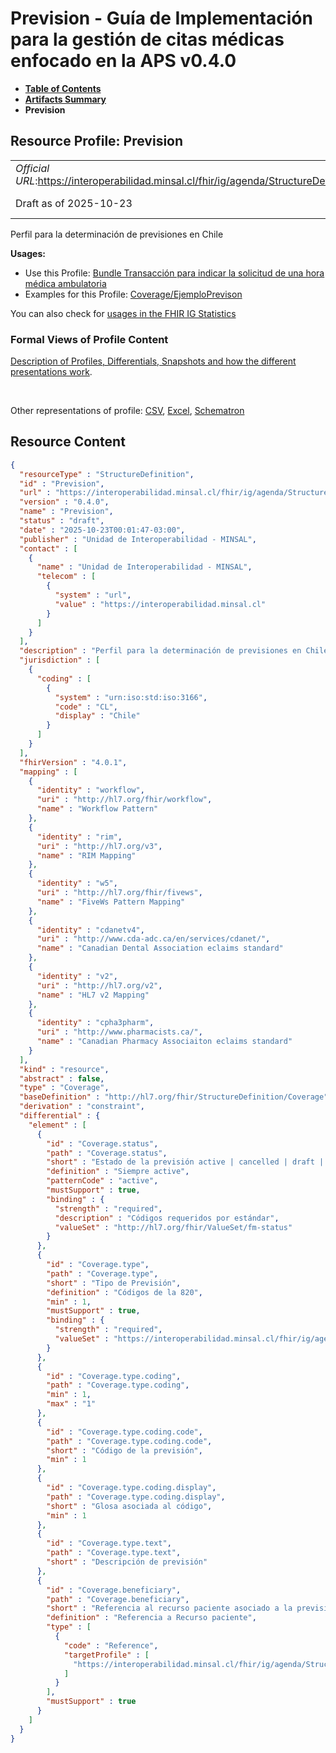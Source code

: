 # Prevision - Guía de Implementación para la gestión de citas médicas enfocado en la APS v0.4.0

* [**Table of Contents**](toc.md)
* [**Artifacts Summary**](artifacts.md)
* **Prevision**

## Resource Profile: Prevision 

| | |
| :--- | :--- |
| *Official URL*:https://interoperabilidad.minsal.cl/fhir/ig/agenda/StructureDefinition/Prevision | *Version*:0.4.0 |
| Draft as of 2025-10-23 | *Computable Name*:Prevision |

 
Perfil para la determinación de previsiones en Chile 

**Usages:**

* Use this Profile: [Bundle Transacción para indicar la solicitud de una hora médica ambulatoria](StructureDefinition-BundleSolicitud.md)
* Examples for this Profile: [Coverage/EjemploPrevison](Coverage-EjemploPrevison.md)

You can also check for [usages in the FHIR IG Statistics](https://packages2.fhir.org/xig/hl7.fhir.cl.agenda|current/StructureDefinition/Prevision)

### Formal Views of Profile Content

 [Description of Profiles, Differentials, Snapshots and how the different presentations work](http://build.fhir.org/ig/FHIR/ig-guidance/readingIgs.html#structure-definitions). 

 

Other representations of profile: [CSV](StructureDefinition-Prevision.csv), [Excel](StructureDefinition-Prevision.xlsx), [Schematron](StructureDefinition-Prevision.sch) 



## Resource Content

```json
{
  "resourceType" : "StructureDefinition",
  "id" : "Prevision",
  "url" : "https://interoperabilidad.minsal.cl/fhir/ig/agenda/StructureDefinition/Prevision",
  "version" : "0.4.0",
  "name" : "Prevision",
  "status" : "draft",
  "date" : "2025-10-23T00:01:47-03:00",
  "publisher" : "Unidad de Interoperabilidad - MINSAL",
  "contact" : [
    {
      "name" : "Unidad de Interoperabilidad - MINSAL",
      "telecom" : [
        {
          "system" : "url",
          "value" : "https://interoperabilidad.minsal.cl"
        }
      ]
    }
  ],
  "description" : "Perfil para la determinación de previsiones en Chile",
  "jurisdiction" : [
    {
      "coding" : [
        {
          "system" : "urn:iso:std:iso:3166",
          "code" : "CL",
          "display" : "Chile"
        }
      ]
    }
  ],
  "fhirVersion" : "4.0.1",
  "mapping" : [
    {
      "identity" : "workflow",
      "uri" : "http://hl7.org/fhir/workflow",
      "name" : "Workflow Pattern"
    },
    {
      "identity" : "rim",
      "uri" : "http://hl7.org/v3",
      "name" : "RIM Mapping"
    },
    {
      "identity" : "w5",
      "uri" : "http://hl7.org/fhir/fivews",
      "name" : "FiveWs Pattern Mapping"
    },
    {
      "identity" : "cdanetv4",
      "uri" : "http://www.cda-adc.ca/en/services/cdanet/",
      "name" : "Canadian Dental Association eclaims standard"
    },
    {
      "identity" : "v2",
      "uri" : "http://hl7.org/v2",
      "name" : "HL7 v2 Mapping"
    },
    {
      "identity" : "cpha3pharm",
      "uri" : "http://www.pharmacists.ca/",
      "name" : "Canadian Pharmacy Associaiton eclaims standard"
    }
  ],
  "kind" : "resource",
  "abstract" : false,
  "type" : "Coverage",
  "baseDefinition" : "http://hl7.org/fhir/StructureDefinition/Coverage",
  "derivation" : "constraint",
  "differential" : {
    "element" : [
      {
        "id" : "Coverage.status",
        "path" : "Coverage.status",
        "short" : "Estado de la previsión active | cancelled | draft | entered-in-error,",
        "definition" : "Siempre active",
        "patternCode" : "active",
        "mustSupport" : true,
        "binding" : {
          "strength" : "required",
          "description" : "Códigos requeridos por estándar",
          "valueSet" : "http://hl7.org/fhir/ValueSet/fm-status"
        }
      },
      {
        "id" : "Coverage.type",
        "path" : "Coverage.type",
        "short" : "Tipo de Previsión",
        "definition" : "Códigos de la 820",
        "min" : 1,
        "mustSupport" : true,
        "binding" : {
          "strength" : "required",
          "valueSet" : "https://interoperabilidad.minsal.cl/fhir/ig/agenda/ValueSet/VSPrevision"
        }
      },
      {
        "id" : "Coverage.type.coding",
        "path" : "Coverage.type.coding",
        "min" : 1,
        "max" : "1"
      },
      {
        "id" : "Coverage.type.coding.code",
        "path" : "Coverage.type.coding.code",
        "short" : "Código de la previsión",
        "min" : 1
      },
      {
        "id" : "Coverage.type.coding.display",
        "path" : "Coverage.type.coding.display",
        "short" : "Glosa asociada al código",
        "min" : 1
      },
      {
        "id" : "Coverage.type.text",
        "path" : "Coverage.type.text",
        "short" : "Descripción de previsión"
      },
      {
        "id" : "Coverage.beneficiary",
        "path" : "Coverage.beneficiary",
        "short" : "Referencia al recurso paciente asociado a la previsión",
        "definition" : "Referencia a Recurso paciente",
        "type" : [
          {
            "code" : "Reference",
            "targetProfile" : [
              "https://interoperabilidad.minsal.cl/fhir/ig/agenda/StructureDefinition/PacienteAgenda"
            ]
          }
        ],
        "mustSupport" : true
      }
    ]
  }
}

```
